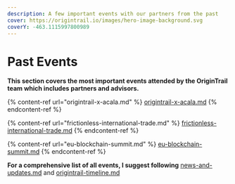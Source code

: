 ```yaml
---
description: A few important events with our partners from the past
cover: https://origintrail.io/images/hero-image-background.svg
coverY: -463.1115997800989
---
```


# Past Events

**This section covers the most important events attended by the OriginTrail team which includes partners and advisors.**

{% content-ref url="origintrail-x-acala.md" %}
[origintrail-x-acala.md](origintrail-x-acala.md)
{% endcontent-ref %}

{% content-ref url="frictionless-international-trade.md" %}
[frictionless-international-trade.md](frictionless-international-trade.md)
{% endcontent-ref %}

{% content-ref url="eu-blockchain-summit.md" %}
[eu-blockchain-summit.md](eu-blockchain-summit.md)
{% endcontent-ref %}

**For a comprehensive list of all events, I suggest following**  [news-and-updates.md](../../introduction/news-and-updates.md "mention") and [origintrail-timeline.md](../../guides-and-tools/origintrail-timeline.md "mention")

